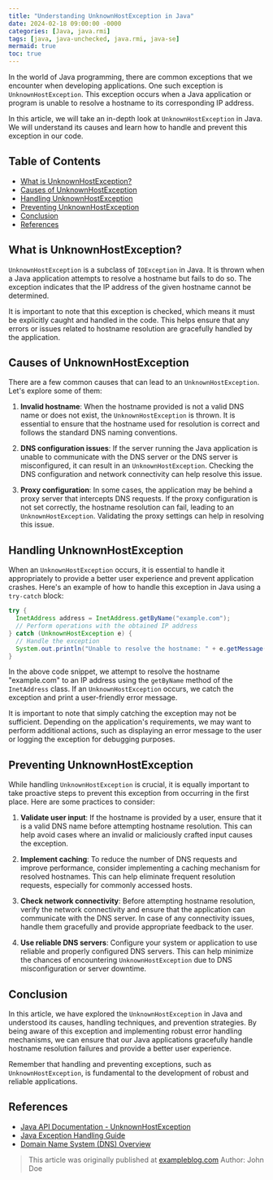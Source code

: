 ```yaml
---
title: "Understanding UnknownHostException in Java"
date: 2024-02-18 09:00:00 -0000
categories: [Java, java.rmi]
tags: [java, java-unchecked, java.rmi, java-se]
mermaid: true
toc: true
---
```



In the world of Java programming, there are common exceptions that we encounter when developing applications. One such exception is `UnknownHostException`. This exception occurs when a Java application or program is unable to resolve a hostname to its corresponding IP address.

In this article, we will take an in-depth look at `UnknownHostException` in Java. We will understand its causes and learn how to handle and prevent this exception in our code.

## Table of Contents

- [What is UnknownHostException?](#what-is-unknownhostexception)
- [Causes of UnknownHostException](#causes-of-unknownhostexception)
- [Handling UnknownHostException](#handling-unknownhostexception)
- [Preventing UnknownHostException](#preventing-unknownhostexception)
- [Conclusion](#conclusion)
- [References](#references)

## What is UnknownHostException?

`UnknownHostException` is a subclass of `IOException` in Java. It is thrown when a Java application attempts to resolve a hostname but fails to do so. The exception indicates that the IP address of the given hostname cannot be determined.

It is important to note that this exception is checked, which means it must be explicitly caught and handled in the code. This helps ensure that any errors or issues related to hostname resolution are gracefully handled by the application.

## Causes of UnknownHostException

There are a few common causes that can lead to an `UnknownHostException`. Let's explore some of them:

1. **Invalid hostname**: When the hostname provided is not a valid DNS name or does not exist, the `UnknownHostException` is thrown. It is essential to ensure that the hostname used for resolution is correct and follows the standard DNS naming conventions.

2. **DNS configuration issues**: If the server running the Java application is unable to communicate with the DNS server or the DNS server is misconfigured, it can result in an `UnknownHostException`. Checking the DNS configuration and network connectivity can help resolve this issue.

3. **Proxy configuration**: In some cases, the application may be behind a proxy server that intercepts DNS requests. If the proxy configuration is not set correctly, the hostname resolution can fail, leading to an `UnknownHostException`. Validating the proxy settings can help in resolving this issue.

## Handling UnknownHostException

When an `UnknownHostException` occurs, it is essential to handle it appropriately to provide a better user experience and prevent application crashes. Here's an example of how to handle this exception in Java using a `try-catch` block:

```java
try {
  InetAddress address = InetAddress.getByName("example.com");
  // Perform operations with the obtained IP address
} catch (UnknownHostException e) {
  // Handle the exception
  System.out.println("Unable to resolve the hostname: " + e.getMessage());
}
```

In the above code snippet, we attempt to resolve the hostname "example.com" to an IP address using the `getByName` method of the `InetAddress` class. If an `UnknownHostException` occurs, we catch the exception and print a user-friendly error message.

It is important to note that simply catching the exception may not be sufficient. Depending on the application's requirements, we may want to perform additional actions, such as displaying an error message to the user or logging the exception for debugging purposes.

## Preventing UnknownHostException

While handling `UnknownHostException` is crucial, it is equally important to take proactive steps to prevent this exception from occurring in the first place. Here are some practices to consider:

1. **Validate user input**: If the hostname is provided by a user, ensure that it is a valid DNS name before attempting hostname resolution. This can help avoid cases where an invalid or maliciously crafted input causes the exception.

2. **Implement caching**: To reduce the number of DNS requests and improve performance, consider implementing a caching mechanism for resolved hostnames. This can help eliminate frequent resolution requests, especially for commonly accessed hosts.

3. **Check network connectivity**: Before attempting hostname resolution, verify the network connectivity and ensure that the application can communicate with the DNS server. In case of any connectivity issues, handle them gracefully and provide appropriate feedback to the user.

4. **Use reliable DNS servers**: Configure your system or application to use reliable and properly configured DNS servers. This can help minimize the chances of encountering `UnknownHostException` due to DNS misconfiguration or server downtime.

## Conclusion

In this article, we have explored the `UnknownHostException` in Java and understood its causes, handling techniques, and prevention strategies. By being aware of this exception and implementing robust error handling mechanisms, we can ensure that our Java applications gracefully handle hostname resolution failures and provide a better user experience.

Remember that handling and preventing exceptions, such as `UnknownHostException`, is fundamental to the development of robust and reliable applications.

## References

- [Java API Documentation - UnknownHostException](https://docs.oracle.com/en/java/javase/11/docs/api/java.base/java/net/UnknownHostException.html)
- [Java Exception Handling Guide](https://www.baeldung.com/java-exception-handling-guide)
- [Domain Name System (DNS) Overview](https://www.cloudflare.com/learning/dns/what-is-dns/)

> This article was originally published at [exampleblog.com](https://www.exampleblog.com/java/understanding-unknownhost-exception)
> Author: John Doe